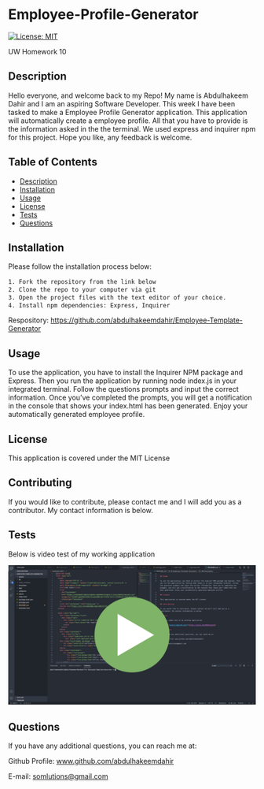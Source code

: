 # Employee-Profile-Generator

[![License: MIT](https://img.shields.io/badge/License-MIT-yellow.svg)](https://opensource.org/licenses/MIT)

UW Homework 10

## Description

Hello everyone, and welcome back to my Repo! My name is Abdulhakeem Dahir and I am an aspiring Software Developer. This week I have been tasked to make a Employee Profile Generator application. This application will automatically create a employee profile. All that you have to provide is the information asked in the the terminal. We used express and inquirer npm for this project. Hope you like, any feedback is welcome.

## Table of Contents

- [Description](#description)
- [Installation](#installation)
- [Usage](#usage)
- [License](#license)
- [Tests](#tests)
- [Questions](#questions)

## Installation

Please follow the installation process below:

```
1. Fork the repository from the link below
2. Clone the repo to your computer via git
3. Open the project files with the text editor of your choice.
4. Install npm dependencies: Express, Inquirer
```

Respository:
https://github.com/abdulhakeemdahir/Employee-Template-Generator

## Usage

To use the application, you have to install the Inquirer NPM package and Express. Then you run the application by running node index.js in your integrated terminal. Follow the questions prompts and input the correct information. Once you’ve completed the prompts, you will get a notification in the console that shows your index.html has been generated. Enjoy your automatically generated employee profile.

## License

This application is covered under the MIT License

## Contributing

If you would like to contribute, please contact me and I will add you as a contributor. My contact information is below.

## Tests

Below is video test of my working application

[![image](assets/hw10.png)](https://youtu.be/83Gm03MIBYQ)

## Questions

If you have any additional questions, you can reach me at:

Github Profile: www.github.com/abdulhakeemdahir

E-mail: somlutions@gmail.com
